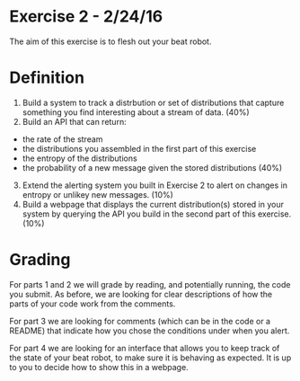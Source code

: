 # Exercise 2 - 2/24/16

The aim of this exercise is to flesh out your beat robot. 

# Definition

1. Build a system to track a distrbution or set of distributions that capture something you find interesting about a stream of data. (40%)
2. Build an API that can return:
* the rate of the stream
* the distributions you assembled in the first part of this exercise
* the entropy of the distributions
* the probability of a new message given the stored distributions (40%)
3. Extend the alerting system you built in Exercise 2 to alert on changes in entropy or unlikey new messages. (10%)
4. Build a webpage that displays the current distribution(s) stored in your system by querying the API you build in the second part of this exercise. (10%)

# Grading

For parts 1 and 2 we will grade by reading, and potentially running, the code you submit. As before, we are looking for clear descriptions of how the parts of your code work from the comments. 

For part 3 we are looking for comments (which can be in the code or a README) that indicate how you chose the conditions under when you alert. 

For part 4 we are looking for an interface that allows you to keep track of the state of your beat robot, to make sure it is behaving as expected. It is up to you to decide how to show this in a webpage. 
